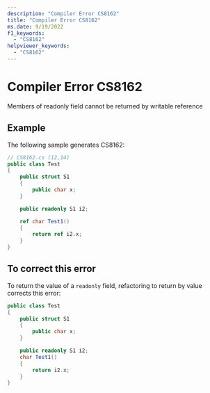 ```yaml
---
description: "Compiler Error CS8162"
title: "Compiler Error CS8162"
ms.date: 9/19/2022
f1_keywords:
  - "CS8162"
helpviewer_keywords:
  - "CS8162"
---
```

# Compiler Error CS8162

Members of readonly field cannot be returned by writable reference

## Example

 The following sample generates CS8162:

```csharp
// CS8162.cs (12,14)
public class Test
{
    public struct S1
    {
        public char x;
    }

    public readonly S1 i2;

    ref char Test1()
    {
        return ref i2.x;
    }
}
```

## To correct this error

To return the value of a `readonly` field, refactoring to return by value corrects this error:

```csharp
public class Test
{
    public struct S1
    {
        public char x;
    }

    public readonly S1 i2;
    char Test1()
    {
        return i2.x;
    }
}
```
